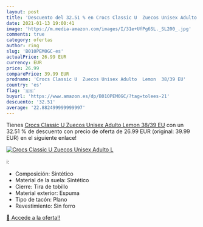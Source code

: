 ```yaml
---
layout: post
title: 'Descuento del 32.51 % en Crocs Classic U  Zuecos Unisex Adulto  L'
date: 2021-01-13 19:00:41
image: 'https://m.media-amazon.com/images/I/31e+UfPg6SL._SL200_.jpg'
comments: true
category: ofertas
author: ring
slug: 'B010PEM0GC-es'
actualPrice: 26.99 EUR
currency: EUR
price: 26.99
comparePrice: 39.99 EUR
prodname: 'Crocs Classic U  Zuecos Unisex Adulto  Lemon  38/39 EU'
country: 'es'
flag: '🇪🇸'
buyurl: 'https://www.amazon.es/dp/B010PEM0GC/?tag=tolees-21'
descuento: '32.51'
average: '22.882499999999997'
---
```


Tienes [Crocs Classic U  Zuecos Unisex Adulto  Lemon  38/39 EU](https://www.amazon.es/dp/B010PEM0GC/?tag=tolees-21) con un 32.51 % de descuento con precio de oferta de 26.99 EUR (original: 39.99 EUR) en el siguiente enlace!

[![Crocs Classic U  Zuecos Unisex Adulto  L](https://m.media-amazon.com/images/I/31e+UfPg6SL._SL200_.jpg)](https://www.amazon.es/dp/B010PEM0GC/?tag=tolees-21)

ℹ️:

- Composición: Sintético
- Material de la suela: Sintético
- Cierre: Tira de tobillo
- Material exterior: Espuma
- Tipo de tacón: Plano
- Revestimiento: Sin forro

[🛒 Accede a la oferta!!](https://www.amazon.es/dp/B010PEM0GC/?tag=tolees-21)
